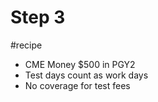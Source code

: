 # Step 3
#recipe

* CME Money $500 in PGY2
* Test days count as work days
* No coverage for test fees
